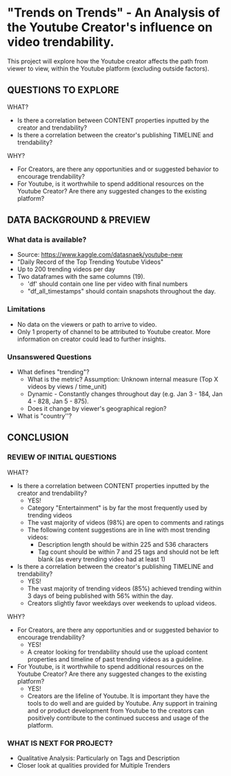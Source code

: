 # "Trends on Trends" - An Analysis of the Youtube Creator's influence on video trendability.

This project will explore how the Youtube creator affects the path from viewer to view, within the Youtube platform (excluding outside factors). 

## QUESTIONS TO EXPLORE

WHAT? 
* Is there a correlation between CONTENT properties inputted by the creator and trendability? 
* Is there a correlation between the creator's publishing TIMELINE and trendability? 

WHY?
* For Creators, are there any opportunities and or suggested behavior to encourage trendability?
* For Youtube, is it worthwhile to spend additional resources on the Youtube Creator? Are there any suggested changes to the existing platform?

## DATA BACKGROUND & PREVIEW

### What data is available?
* Source: https://www.kaggle.com/datasnaek/youtube-new
* "Daily Record of the Top Trending Youtube Videos"
* Up to 200 trending videos per day
* Two dataframes with the same columns (19). 
    * 'df' should contain one line per video with final numbers 
    * "df_all_timestamps" should contain snapshots throughout the day. 

### Limitations
* No data on the viewers or path to arrive to video. 
* Only 1 property of channel to be attributed to Youtube creator. More information on creator could lead to further insights.

### Unsanswered Questions
* What defines "trending"? 
    * What is the metric? Assumption: Unknown internal measure (Top X videos by views / time_unit)
    * Dynamic - Constantly changes throughout day (e.g. Jan 3 - 184, Jan 4 - 828, Jan 5 - 875).
    * Does it change by viewer's geographical region?
* What is "country''?

## CONCLUSION 

### REVIEW OF INITIAL QUESTIONS

WHAT? 
* Is there a correlation between CONTENT properties inputted by the creator and trendability?
    * YES!
    * Category "Entertainment" is by far the most frequently used by trending videos
    * The vast majority of videos (98%) are open to comments and ratings
    * The following content suggestions are in line with most trending videos:
        * Description length should be within 225 and 536 characters
        * Tag count should be within 7 and 25 tags and should not be left blank (as every trending video had at least 1)
* Is there a correlation between the creator's publishing TIMELINE and trendability?
    * YES! 
    * The vast majority of trending videos (85%) achieved trending within 3 days of being published with 56% within the day.
    * Creators slightly favor weekdays over weekends to upload videos. 

WHY?
* For Creators, are there any opportunities and or suggested behavior to encourage trendability?
    * YES! 
    * A creator looking for trendability should use the upload content properties and timeline of past trending videos as a guideline.
* For Youtube, is it worthwhile to spend additional resources on the Youtube Creator? Are there any suggested changes to the existing platform?
    * YES!
    * Creators are the lifeline of Youtube. It is important they have the tools to do well and are guided by Youtube. Any support in training and or product development from Youtube to the creators can positively contribute to the continued success and usage of the platform. 


### WHAT IS NEXT FOR PROJECT?

* Qualitative Analysis: Particularly on Tags and Description
* Closer look at qualities provided for Multiple Trenders